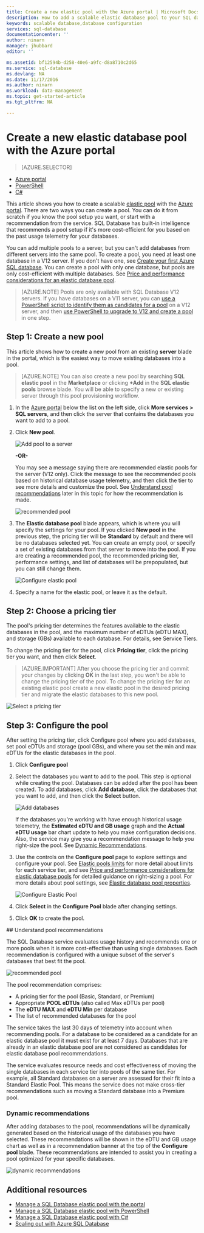 ```yaml
---
title: Create a new elastic pool with the Azure portal | Microsoft Docs
description: How to add a scalable elastic database pool to your SQL database configuration for easier administration and resource sharing across many databases.
keywords: scalable database,database configuration
services: sql-database
documentationcenter: ''
author: ninarn
manager: jhubbard
editor: ''

ms.assetid: bf12594b-d258-40e6-a9fc-d8a8710c2d65
ms.service: sql-database
ms.devlang: NA
ms.date: 11/17/2016
ms.author: ninarn
ms.workload: data-management
ms.topic: get-started-article
ms.tgt_pltfrm: NA

---
```

# Create a new elastic database pool with the Azure portal

> [AZURE.SELECTOR]
- [Azure portal](/documentation/articles/sql-database-elastic-pool-create-portal/)
- [PowerShell](/documentation/articles/sql-database-elastic-pool-create-powershell/)
- [C#](/documentation/articles/sql-database-elastic-pool-create-csharp/)

This article shows you how to create a scalable [elastic pool](/documentation/articles/sql-database-elastic-pool/) with the [Azure portal](https://portal.azure.cn/). There are two ways you can create a pool. You can do it from scratch if you know the pool setup you want, or start with a recommendation from the service. SQL Database has built-in intelligence that recommends a pool setup if it's more cost-efficient for you based on the past usage telemetry for your databases.

You can add multiple pools to a server, but you can't add databases from different servers into the same pool. To create a pool, you need at least one database in a V12 server. If you don't have one, see [Create your first Azure SQL database](sql-database-get-started.md). You can create a pool with only one database, but pools are only cost-efficient with multiple databases. See [Price and performance considerations for an elastic database pool](sql-database-elastic-pool-guidance.md).

> [AZURE.NOTE] Pools are only available with SQL Database V12 servers. If you have databases on a V11 server, you can [use a PowerShell script to identify them as candidates for a pool](/documentation/articles/sql-database-elastic-pool-database-assessment-powershell/) on a V12 server, and then [use PowerShell to upgrade to V12 and create a pool](/documentation/articles/sql-database-upgrade-server-powershell/) in one step.

## Step 1: Create a new pool

This article shows how to create a new pool from an existing **server** blade in the portal, which is the easiest way to move existing databases into a pool.

> [AZURE.NOTE] You can also create a new pool by searching **SQL elastic pool** in the **Marketplace** or clicking **+Add** in the **SQL elastic pools** browse blade. You will be able to specify a new or existing server through this pool provisioning workflow.

1. In the [Azure portal](http://portal.azure.cn/) below the list on the left side, click **More services** **>** **SQL servers**, and then click the server that contains the databases you want to add to a pool.
2. Click **New pool**.

    ![Add pool to a server](./media/sql-database-elastic-pool-create-portal/new-pool.png)

    **-OR-**

    You may see a message saying there are recommended elastic pools for the server (V12 only). Click the message to see the recommended pools based on historical database usage telemetry, and then click the tier to see more details and customize the pool. See [Understand pool recommendations](#understand-pool-recommendations) later in this topic for how the recommendation is made.

    ![recommended pool](./media/sql-database-elastic-pool-create-portal/recommended-pool.png)

3. The **Elastic database pool** blade appears, which is where you will specify the settings for your pool. If you clicked **New pool** in the previous step, the pricing tier will be **Standard** by default and there will be no databases selected yet. You can create an empty pool, or specify a set of existing databases from that server to move into the pool. If you are creating a recommended pool, the recommended pricing tier, performance settings, and list of databases will be prepopulated, but you can still change them.

    ![Configure elastic pool](./media/sql-database-elastic-pool-create-portal/configure-elastic-pool.png)

4. Specify a name for the elastic pool, or leave it as the default.

## Step 2: Choose a pricing tier

The pool's pricing tier determines the features available to the elastic databases in the pool, and the maximum number of eDTUs (eDTU MAX), and storage (GBs) available to each database. For details, see Service Tiers.

To change the pricing tier for the pool, click **Pricing tier**, click the pricing tier you want, and then click **Select**.

> [AZURE.IMPORTANT] After you choose the pricing tier and commit your changes by clicking **OK** in the last step, you won't be able to change the pricing tier of the pool. To change the pricing tier for an existing elastic pool create a new elastic pool in the desired pricing tier and migrate the elastic databases to this new pool.

![Select a pricing tier](./media/sql-database-elastic-pool-create-portal/pricing-tier.png)

## Step 3: Configure the pool

After setting the pricing tier, click Configure pool where you add databases, set pool eDTUs and storage (pool GBs), and where you set the min and max eDTUs for the elastic databases in the pool.

1. Click **Configure pool**
2. Select the databases you want to add to the pool. This step is optional while creating the pool. Databases can be added after the pool has been created.
    To add databases, click **Add database**, click the databases that you want to add, and then click the **Select** button.

    ![Add databases](./media/sql-database-elastic-pool-create-portal/add-databases.png)

    If the databases you're working with have enough historical usage telemetry, the **Estimated eDTU and GB usage** graph and the **Actual eDTU usage** bar chart update to help you make configuration decisions. Also, the service may give you a recommendation message to help you right-size the pool. See [Dynamic Recommendations](#dynamic-recommendations).

3. Use the controls on the **Configure pool** page to explore settings and configure your pool. See [Elastic pools limits](/documentation/articles/sql-database-elastic-pool/#edtu-and-storage-limits-for-elastic-pools-and-elastic-databases) for more detail about limits for each service tier, and see [Price and performance considerations for elastic database pools](/documentation/articles/sql-database-elastic-pool-guidance/) for detailed guidance on right-sizing a pool. For more details about pool settings, see [Elastic database pool properties](/documentation/articles/sql-database-elastic-pool/#elastic-pool-and-elastic-database-properties).

	![Configure Elastic Pool](./media/sql-database-elastic-pool-create-portal/configure-performance.png)

4. Click **Select** in the **Configure Pool** blade after changing settings.
5. Click **OK** to create the pool.


##<a name="understand-pool-recommendations"></a> Understand pool recommendations

The SQL Database service evaluates usage history and recommends one or more pools when it is more cost-effective than using single databases. Each recommendation is configured with a unique subset of the server's databases that best fit the pool.

![recommended pool](./media/sql-database-elastic-pool-create-portal/recommended-pool.png)  

The pool recommendation comprises:

- A pricing tier for the pool (Basic, Standard, or Premium)
- Appropriate **POOL eDTUs** (also called Max eDTUs per pool)
- The **eDTU MAX** and **eDTU Min** per database
- The list of recommended databases for the pool

The service takes the last 30 days of telemetry into account when recommending pools. For a database to be considered as a candidate for an elastic database pool it must exist for at least 7 days. Databases that are already in an elastic database pool are not considered as candidates for elastic database pool recommendations.

The service evaluates resource needs and cost effectiveness of moving the single databases in each service tier into pools of the same tier. For example, all Standard databases on a server are assessed for their fit into a Standard Elastic Pool. This means the service does not make cross-tier recommendations such as moving a Standard database into a Premium pool.

### Dynamic recommendations

After adding databases to the pool, recommendations will be dynamically generated based on the historical usage of the databases you have selected. These recommendations will be shown in the eDTU and GB usage chart as well as in a recommendation banner at the top of the **Configure pool** blade. These recommendations are intended to assist you in creating a pool optimized for your specific databases.

![dynamic recommendations](./media/sql-database-elastic-pool-create-portal/dynamic-recommendation.png)

## Additional resources

- [Manage a SQL Database elastic pool with the portal](/documentation/article/sql-database-elastic-pool-manage-portal/)
- [Manage a SQL Database elastic pool with PowerShell](/documentation/article/sql-database-elastic-pool-manage-powershell/)
- [Manage a SQL Database elastic pool with C#](/documentation/article/sql-database-elastic-pool-manage-csharp/)
- [Scaling out with Azure SQL Database](/documentation/article/sql-database-elastic-scale-introduction/) 
